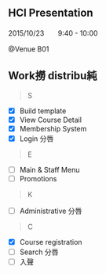 ## HCI Presentation

2015/10/23　　9:40 - 10:00

@Venue B01

## Work撈 distribu純

> S
- [x] Build template
- [x] View Course Detail
- [x] Membership System
- [x] Login 分唇

> E
- [ ] Main & Staff Menu
- [ ] Promotions

> K
- [ ] Administrative 分唇

> C
- [x] Course registration
- [ ] Search 分唇
- [ ] 入聲
